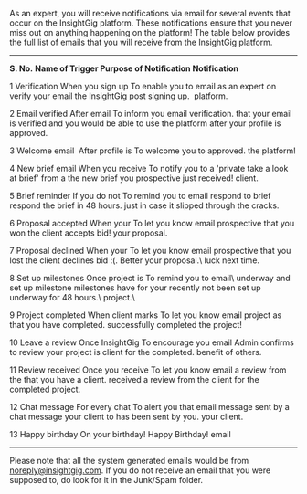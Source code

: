 As an expert, you will receive notifications via email for several
events that occur on the InsightGig platform. These notifications ensure
that you never miss out on anything happening on the platform! The table
below provides the full list of emails that you will receive from the
InsightGig platform. 

  ----------------- ----------------- ----------------- -----------------
  **S. No.**        **Name of         **Trigger**       **Purpose of
                    Notification**                      Notification**

  1                 Verification      When you sign up  To enable you to
                    email             as an expert on   verify your email
                                      the InsightGig    post signing up. 
                                      platform.         

  2                 Email verified    After email       To inform you
                    email             verification.     that your email
                                                        is verified and
                                                        you would be able
                                                        to use the
                                                        platform after
                                                        your profile is
                                                        approved.

  3                 Welcome email     After profile is  To welcome you to
                                      approved.         the platform!

  4                 New brief email   When you receive  To notify you to
                                      a \'private       take a look at
                                      brief\' from a    the new brief you
                                      prospective       just received!
                                      client.           

  5                 Brief reminder    If you do not     To remind you to
                    email             respond to brief  respond the brief
                                      in 48 hours.      just in case it
                                                        slipped through
                                                        the cracks.

  6                 Proposal accepted When your         To let you know
                    email             prospective       that you won the
                                      client accepts    bid!
                                      your proposal.    

  7                 Proposal declined When your         To let you know
                    email             prospective       that you lost the
                                      client declines   bid :(. Better
                                      your proposal.\   luck next time. 

  8                 Set up milestones Once project is   To remind you to
                    email\            underway and      set up milestone
                                      milestones have   for your recently
                                      not been set up   underway
                                      for 48 hours.\    project.\

  9                 Project completed When client marks To let you know
                    email             project as        that you have
                                      completed.        successfully
                                                        completed the
                                                        project!

  10                Leave a review    Once InsightGig   To encourage you
                    email             Admin confirms    to review your
                                      project is        client for the
                                      completed.        benefit of
                                                        others.

  11                Review received   Once you receive  To let you know
                    email             a review from the that you have a
                                      client.           received a review
                                                        from the client
                                                        for the completed
                                                        project.

  12                Chat message      For every chat    To alert you that
                    email             message sent by   a chat message
                                      your client to    has been sent by
                                      you.              your client.

  13                Happy birthday    On your birthday! Happy Birthday!
                    email                               
  ----------------- ----------------- ----------------- -----------------

Please note that all the system generated emails would be from
<noreply@insightgig.com>. If you do not receive an email that you were
supposed to, do look for it in the Junk/Spam folder.
